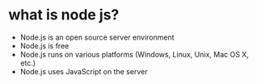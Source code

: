 <h1> what is node js? </h1>
<ul>

<li>Node.js is an open source server environment</li>
<li>Node.js is free</li>
<li>Node.js runs on various platforms (Windows, Linux, Unix, Mac OS X, etc.)</li>
<li>Node.js uses JavaScript on the server</li>

</ul>

